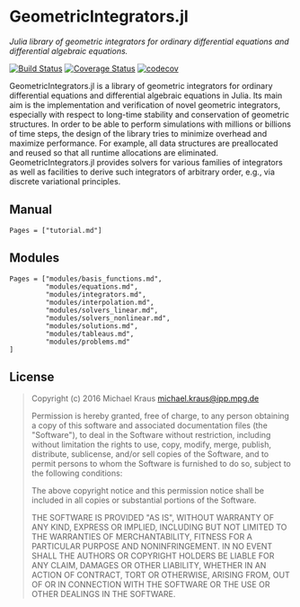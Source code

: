 
# GeometricIntegrators.jl

*Julia library of geometric integrators for ordinary differential equations and differential algebraic equations.*

[![Build Status](https://travis-ci.org/DDMGNI/GeometricIntegrators.jl.svg?branch=master)](https://travis-ci.org/DDMGNI/GeometricIntegrators.jl)
[![Coverage Status](https://coveralls.io/repos/github/DDMGNI/GeometricIntegrators.jl/badge.svg)](https://coveralls.io/github/DDMGNI/GeometricIntegrators.jl)
[![codecov](https://codecov.io/gh/DDMGNI/GeometricIntegrators.jl/branch/master/graph/badge.svg)](https://codecov.io/gh/DDMGNI/GeometricIntegrators.jl)

GeometricIntegrators.jl is a library of geometric integrators for ordinary differential equations and differential algebraic equations in Julia. Its main aim is the implementation and verification of novel geometric integrators, especially with respect to long-time stability and conservation of geometric structures. In order to be able to perform simulations with millions or billions of time steps, the design of the library tries to minimize overhead and maximize performance. For example, all data structures are preallocated and reused so that all runtime allocations are eliminated. GeometricIntegrators.jl provides solvers for various families of integrators as well as facilities to derive such integrators of arbitrary order, e.g., via discrete variational principles.


## Manual

```@contents
Pages = ["tutorial.md"]
```


## Modules

```@contents
Pages = ["modules/basis_functions.md",
         "modules/equations.md",
         "modules/integrators.md",
         "modules/interpolation.md",
         "modules/solvers_linear.md",
         "modules/solvers_nonlinear.md",
         "modules/solutions.md",
         "modules/tableaus.md",
         "modules/problems.md"
]
```


## License

> Copyright (c) 2016 Michael Kraus <michael.kraus@ipp.mpg.de>
>
> Permission is hereby granted, free of charge, to any person obtaining a copy
> of this software and associated documentation files (the "Software"), to deal
> in the Software without restriction, including without limitation the rights
> to use, copy, modify, merge, publish, distribute, sublicense, and/or sell
> copies of the Software, and to permit persons to whom the Software is
> furnished to do so, subject to the following conditions:
>
> The above copyright notice and this permission notice shall be included in all
> copies or substantial portions of the Software.
>
> THE SOFTWARE IS PROVIDED "AS IS", WITHOUT WARRANTY OF ANY KIND, EXPRESS OR
> IMPLIED, INCLUDING BUT NOT LIMITED TO THE WARRANTIES OF MERCHANTABILITY,
> FITNESS FOR A PARTICULAR PURPOSE AND NONINFRINGEMENT. IN NO EVENT SHALL THE
> AUTHORS OR COPYRIGHT HOLDERS BE LIABLE FOR ANY CLAIM, DAMAGES OR OTHER
> LIABILITY, WHETHER IN AN ACTION OF CONTRACT, TORT OR OTHERWISE, ARISING FROM,
> OUT OF OR IN CONNECTION WITH THE SOFTWARE OR THE USE OR OTHER DEALINGS IN THE
> SOFTWARE.
